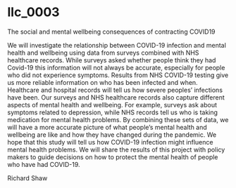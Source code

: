 # llc_0003
The social and mental wellbeing consequences of contracting COVID19

We will investigate the relationship between COVID-19 infection and mental health and wellbeing using data from surveys combined with NHS healthcare records. 
While surveys asked whether people think they had Covid-19 this information will not always be accurate, especially for people who did not experience symptoms. Results from NHS COVID-19 testing give us more reliable information on who has been infected and when. Healthcare and hospital records will tell us how severe peoples’ infections have been. 
Our surveys and NHS healthcare records also capture different aspects of mental health and wellbeing. For example, surveys ask about symptoms related to depression, while NHS records tell us who is taking medication for mental health problems. By combining these sets of data, we will have a more accurate picture of what people’s mental health and wellbeing are like and how they have changed during the pandemic. 
We hope that this study will tell us how COVID-19 infection might influence mental health problems. We will share the results of this project with policy makers to guide decisions on how to protect the mental health of people who have had COVID-19.

Richard Shaw
